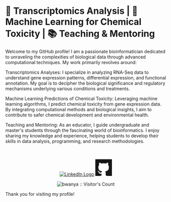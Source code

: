 # 🔬 Transcriptomics Analysis | 🤖 Machine Learning for Chemical Toxicity | 📚 Teaching & Mentoring

Welcome to my GitHub profile! I am a passionate bioinformatician dedicated to unraveling the complexities of biological data through advanced computational techniques. My work primarily revolves around:

Transcriptomics Analyses: I specialize in analyzing RNA-Seq data to understand gene expression patterns, differential expression, and functional annotation. My goal is to decipher the biological significance and regulatory mechanisms underlying various conditions and treatments.

Machine Learning Predictions of Chemical Toxicity: Leveraging machine learning algorithms, I predict chemical toxicity from gene expression data. By integrating computational methods and biological insights, I aim to contribute to safer chemical development and environmental health.

Teaching and Mentoring: As an educator, I guide undergraduate and master's students through the fascinating world of bioinformatics. I enjoy sharing my knowledge and experience, helping students to develop their skills in data analysis, programming, and research methodologies.



<p align="center">
 <br>
 <br>
<a href="https://www.linkedin.com/in/bwanya-brian-5a3b33153/">
 <img width="50px" alt="LinkedIn Logo" src="https://cdn-icons-png.flaticon.com/512/174/174857.png" /></a>

 <a href="https://github.com/bwanya">
 <img width="52px" alt="GitHub Logo" src="https://github.com/edent/SuperTinyIcons/blob/master/images/svg/github.svg"></a>
<p align="center"><img src="https://profile-counter.glitch.me/{bwanya}/count.svg" alt="bwanya :: Visitor's Count" /></p>


Thank you for visiting my profile!





